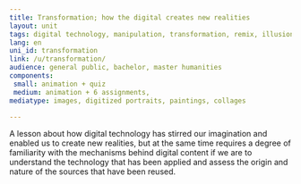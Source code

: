 ```yaml
---
title: Transformation; how the digital creates new realities 
layout: unit
tags: digital technology, manipulation, transformation, remix, illusions, copies
lang: en
uni_id: transformation
link: /u/transformation/
audience: general public, bachelor, master humanities
components: 
 small: animation + quiz
 medium: animation + 6 assignments,   
mediatype: images, digitized portraits, paintings, collages

---
```


A lesson about how digital technology has stirred our imagination and enabled us to create new realities, but at the same time requires a degree of familiarity with the mechanisms behind digital content if we are to understand the technology that has been applied and assess the origin and nature of the sources that have been reused. 

<!-- more -->


